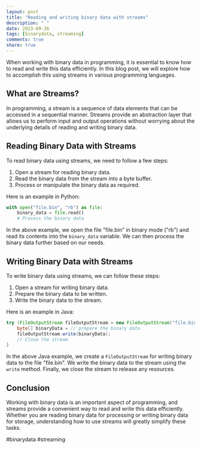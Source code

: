 ```yaml
---
layout: post
title: "Reading and writing binary data with streams"
description: " "
date: 2023-09-26
tags: [binarydata, streaming]
comments: true
share: true
---
```


When working with binary data in programming, it is essential to know how to read and write this data efficiently. In this blog post, we will explore how to accomplish this using streams in various programming languages.

## What are Streams?

In programming, a stream is a sequence of data elements that can be accessed in a sequential manner. Streams provide an abstraction layer that allows us to perform input and output operations without worrying about the underlying details of reading and writing binary data.

## Reading Binary Data with Streams

To read binary data using streams, we need to follow a few steps:

1. Open a stream for reading binary data.
2. Read the binary data from the stream into a byte buffer.
3. Process or manipulate the binary data as required.

Here is an example in Python:

```python
with open("file.bin", "rb") as file:
    binary_data = file.read()
    # Process the binary data
```

In the above example, we open the file "file.bin" in binary mode ("rb") and read its contents into the `binary_data` variable. We can then process the binary data further based on our needs.

## Writing Binary Data with Streams

To write binary data using streams, we can follow these steps:

1. Open a stream for writing binary data.
2. Prepare the binary data to be written.
3. Write the binary data to the stream.

Here is an example in Java:

```java
try (FileOutputStream fileOutputStream = new FileOutputStream("file.bin")) {
    byte[] binaryData = // prepare the binary data
    fileOutputStream.write(binaryData);
    // Close the stream
}
```

In the above Java example, we create a `FileOutputStream` for writing binary data to the file "file.bin". We write the binary data to the stream using the `write` method. Finally, we close the stream to release any resources.

## Conclusion

Working with binary data is an important aspect of programming, and streams provide a convenient way to read and write this data efficiently. Whether you are reading binary data for processing or writing binary data for storage, understanding how to use streams will greatly simplify these tasks.

#binarydata #streaming